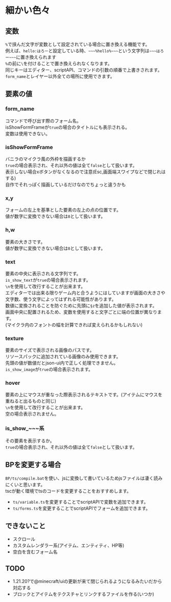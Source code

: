 # 細かい色々

## 変数

`%`で挟んだ文字が変数として設定されている場合に置き換える機能です。<br>
例えば、`hello:はろー`と設定している時、`~~~%hello%~~~`という文字列は`~~~はろー~~~`に置き換えられます<br>
`%`の前に`\`を付けることで置き換えられなくなります。<br>
同じキーはエディター、scriptAPI、コマンドの引数の順番で上書きされます。<br>
`form_name`とレイヤー以外全ての場所に使用できます。

## 要素の値

### form_name

コマンドで呼び出す際のフォーム名。<br>
isShowFormFrameが`true`の場合のタイトルにも表示される。<br>
変数は使用できない。

### isShowFormFrame

バニラのマイクラ風の外枠を描画するか<br>
`true`の場合表示され、それ以外の値は全て`false`として扱います。<br>
表示しない場合xボタンがなくなるので注意(Esc,画面端スワイプなどで閉じれはする)<br>
自作でそれっぽく描画しているだけなのでちょっと違うかも<br>

### x,y

フォームの左上を基準とした要素の左上の点の位置です。<br>
値が数字に変換できない場合は`0`として扱います。

### h,w

要素の大きさです。<br>
値が数字に変換できない場合は`0`として扱います。

### text

要素の中央に表示される文字列です。<br>
`is_show_text`が`true`の場合表示されます。<br>
`\n`を使用して改行することが出来ます。<br>
エディターでは出来る限りゲーム内と合うようにはしていますが画面の大きさや文字数、使う文字によってはずれる可能性があります。<br>
数値に変換されることを防ぐために先頭に`§z`を追加した値が表示されます。<br>
画面中央に配置されるため、変数を使用すると文字ごとに端の位置が異なります。<br>
(マイクラ内のフォントの幅を計算できれば変えられるかもしれない)

### texture

要素のサイズで表示される画像のパスです。<br>
リソースパックに追加されている画像のみ使用できます。<br>
先頭の値が数値だとjson-ui内で正しく処理できません。<br>
`is_show_image`が`true`の場合表示されます。<br>

### hover

要素の上にマウスが重なった際表示されるテキストです。(アイテムにマウスを重ねると出るものと同じ)<br>
`\n`を使用して改行することが出来ます。<br>
空の場合表示されません。

### is_show_~~~系

その要素を表示するか。<br>
`true`の場合表示され、それ以外の値は全て`false`として扱います。

## BPを変更する場合

`BP/ts/compile.bat`を使い、jsに変換して書いているためjsファイルは凄く読みにくいと思います。<br>
tscが動く環境でtsのコードを変更することをおすすめします。

- `ts/variable.ts`を変更することでscriptAPIで変数を追加できます。
- `ts/forms.ts`を変更することでscriptAPIでフォームを追加できます。

## できないこと

- スクロール
- カスタムレンダラー系(アイテム、エンティティ、HP等)
- 空白を含むフォーム名

## TODO

- 1.21.20?で@minecraft/uiの更新が来て閉じられるようになるみたいだから対応する
- ブロックとアイテムをテクスチャとリンクするファイルを作る(いつか)
